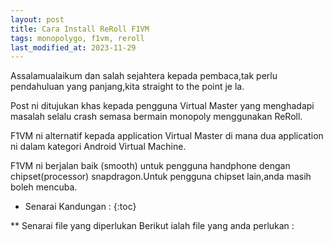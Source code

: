 ```yaml
---
layout: post
title: Cara Install ReRoll F1VM
tags: monopolygo, f1vm, reroll
last_modified_at: 2023-11-29
---
```


Assalamualaikum dan salah sejahtera kepada pembaca,tak perlu pendahuluan yang panjang,kita straight to the point je la.

Post ni ditujukan khas kepada pengguna Virtual Master yang menghadapi masalah selalu crash semasa bermain monopoly menggunakan ReRoll.

F1VM ni alternatif kepada application Virtual Master di mana dua application ni dalam kategori Android Virtual Machine.

F1VM ni berjalan baik (smooth) untuk pengguna handphone dengan chipset(processor) snapdragon.Untuk pengguna chipset lain,anda masih boleh mencuba.

* Senarai Kandungan : 
{:toc}

** Senarai file yang diperlukan
Berikut ialah file yang anda perlukan :
